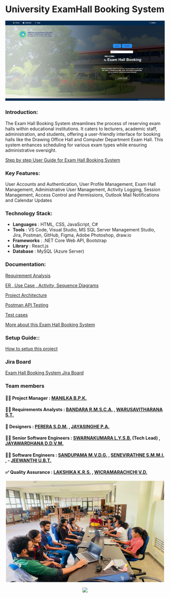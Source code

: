 # University ExamHall Booking System

<img src="./img/Home.jpeg" />

### Introduction:
The Exam Hall Booking System streamlines the process of reserving exam halls within educational institutions. It caters to lecturers, academic staff, administration, and students, offering a user-friendly interface for booking halls like the Drawing Office Hall and Computer Department Exam Hall. This system enhances scheduling for various exam types while ensuring administrative oversight.

[Step by step User Guide for Exam Hall Booking System](https://github.com/CydexCode/ExamHallBookingSystem/wiki/User-Guide-for-Exam-Hall-Booking-System)

### Key Features: 
User Accounts and Authentication, User Profile Management, Exam Hall Management, Administrative User Management, Activity Logging, Session Management, Access Control and Permissions, Outlook Mail Notifications and Calendar Updates

### Technology Stack:

- **Languages** : HTML, CSS, JavaScript, C#
- **Tools** : VS Code, Visual Studio, MS SQL Server Management Studio, Jira, Postman, GitHub, Figma, Adobe Photoshop, draw.io
- **Frameworks** : .NET Core Web API, Bootstrap
- **Library** : React.js
- **Database** :  MySQL (Azure Server)

### Documentation:

[Requirement Analysis](https://github.com/CydexCode/ExamHallBookingSystem/wiki/Requirement-Analysis)

[ER , Use Case , Activity, Sequence Diagrams](https://github.com/CydexCode/ExamHallBookingSystem/wiki/ER-,-Use-Case-,-Activity,-Sequence-Diagrams)

[Project Architecture](https://github.com/CydexCode/ExamHallBookingSystem/wiki/Project-Architecture)

[Postman API Testing](https://github.com/CydexCode/ExamHallBookingSystem/wiki/Postman-API-Testing)

[Test cases](https://github.com/CydexCode/ExamHallBookingSystem/wiki/Test-Case)

[More about this Exam Hall Booking System](https://github.com/CydexCode/ExamHallBookingSystem/wiki)

### Setup Guide::

[How to setup this project](https://medium.com/@cydexcode/exam-hall-booking-system-net-core-web-api-react-sql-server-dd93b9e80273)
  
### Jira Board
[Exam Hall Booking System Jira Board](https://univercitypoject.atlassian.net/jira/software/projects/KAN/boards/1)

### Team members

#### 👨‍💼 Project Manager :   [MANILKA B.P.K.](https://github.com/Kishara0)

#### 🕵️‍♂️ Requirements Analysts :  [BANDARA R.M.S.C.A.](https://github.com/SinethB) ,  [WARUSAVITHARANA S.T.](https://github.com/Sesadi13)

#### 🎨 Designers : [PERERA S.D.M.](https://github.com/ManashviCode) ,  [JAYASINGHE P.A.](https://github.com/ParamiJayasinghe)

#### 👨‍💻 Senior Software Engineers  :  [SWARNAKUMARA L.Y.S.B.](https://github.com/cydexcode) (Tech Lead) ,  [JAYAWARDHANA D.D.V.M.](https://github.com/ManurangaJay)

#### 👨‍💻 Software Engineers  :  [SANDUPAMA M.V.D.G.](https://github.com/GithminiSandupama) ,  [SENEVIRATHNE S.M.M.I.](https://github.com/manoda98) , - [JEEWANTHI U.B.T.](https://github.com/ThanujaJeewanthi)

#### ✅ Quality Assurance :  [LAKSHIKA K.R.S.](https://github.com/sachini24) ,  [WICRAMARACHCHI V.D.](https://github.com/DilushaWD)

<p align="center">
  <img src="./img/Team.jpeg" width="500" height="320" />
</p>

<!--Typing Animation-->
<p align="center">
  <img src="https://readme-typing-svg.herokuapp.com?font=Open+Sans&color=0000FF&width=500&lines=Show+Some+Love+By+Giving+it+A+⭐.." />
</p>

